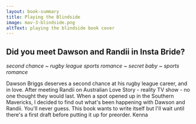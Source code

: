 ```yaml
---
layout: book-summary
title: Playing the Blindside
image: mav-3-blindside.png
altText: playing the blindside book cover
---
```


## Did you meet Dawson and Randii in Insta Bride?

_second chance ~ rugby league sports romance ~ secret baby ~ sports romance_

Dawson Briggs deserves a second chance at his rugby league career, and in love. After meeting Randii on Australian Love Story - reality TV show - no one thought they would last. When a spot opened up in the Southern Mavericks, I decided to find out what's been happening with Dawson and Randii. You'll never guess. This book wants to write itself but I'll wait until there's a first draft before putting it up for preorder. Kenna
